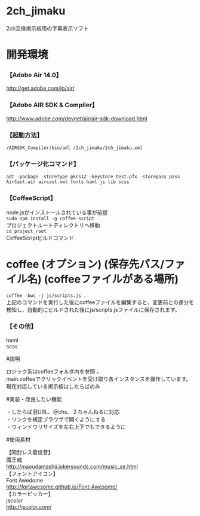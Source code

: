 2ch_jimaku
==========

2ch互換掲示板用の字幕表示ソフト

# 開発環境

### 【Adobe Air 14.0】
http://get.adobe.com/jp/air/  
### 【Adobe AIR SDK & Compiler】
http://www.adobe.com/devnet/air/air-sdk-download.html  
### 【起動方法】
`/AIRSDK_Compiler/bin/adl /2ch_jimaku/2ch_jimaku.xml`  
### 【パッケージ化コマンド】
`adt -package -storetype pkcs12 -keystore test.pfx -storepass pass AirCast.air aircast.xml fonts haml js lib scss`  
### 【CoffeeScript】
node.jsがインストールされている事が前提  
`sudo npm install -g coffee-script`  
プロジェクトルートディレクトリへ移動  
`cd project_root`  
CoffeeScriptビルドコマンド  
# coffee (オプション) (保存先パス/ファイル名) (coffeeファイルがある場所)  
`coffee -bwc -j js/scripts.js .`  
上記のコマンドを実行した後にcoffeeファイルを編集すると、変更前との差分を検知し、自動的にビルドされた後にjs/scripts.jsファイルに保存されます。  
### 【その他】
haml  
scss  

#説明

ロジック系はcoffeeフォルダ内を参照 。  
main.coffeeでクリックイベントを受け取り各インスタンスを操作しています。  
現在対応している掲示板はしたらばのみ  

#実装・改良したい機能

・したらば旧URL、＠chs、２ちゃんねるに対応  
・リンクを規定ブラウザで開くようにする  
・ウィンドウリサイズを左右上下でもできるように  

#使用素材

【同封レス着信音】  
魔王魂  
http://maoudamashii.jokersounds.com/music_se.html  
【フォントアイコン】  
Font Awedome  
http://fortawesome.github.io/Font-Awesome/  
【カラーピッカー】  
jscolor  
http://jscolor.com/  